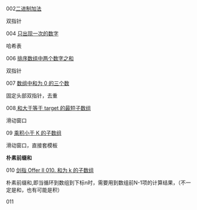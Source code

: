 002[二进制加法](https://leetcode-cn.com/problems/JFETK5/)

双指针

004 [只出现一次的数字 ](https://leetcode-cn.com/problems/WGki4K/)

哈希表

006  [排序数组中两个数字之和](https://leetcode-cn.com/problems/kLl5u1/)

双指针

007 [ 数组中和为 0 的三个数](https://leetcode-cn.com/problems/1fGaJU/)

固定头部双指针，去重

008[ 和大于等于 target 的最短子数组](https://leetcode-cn.com/problems/2VG8Kg/)

滑动窗口

09 [乘积小于 K 的子数组](https://leetcode-cn.com/problems/ZVAVXX/)

滑动窗口，直接套模板

**朴素前缀和**

010 [剑指 Offer II 010. 和为 k 的子数组](https://leetcode-cn.com/problems/QTMn0o/)

朴素前缀和,即当循环到数组到下标n时，需要用到数组前N-1项的计算结果，（不一定是和，也有可能是积）

011
